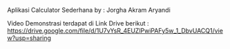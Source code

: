 Aplikasi Calculator Sederhana
by : Jorgha Akram Aryandi

Video Demonstrasi terdapat di Link Drive berikut :
https://drive.google.com/file/d/1U7vYsR_4EUZlPwiPAFy5w_1_DbvUACQ1/view?usp=sharing
